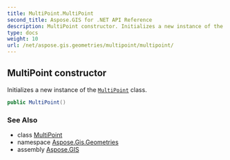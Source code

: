 ```yaml
---
title: MultiPoint.MultiPoint
second_title: Aspose.GIS for .NET API Reference
description: MultiPoint constructor. Initializes a new instance of the MultiPoint class.
type: docs
weight: 10
url: /net/aspose.gis.geometries/multipoint/multipoint/
---
```

## MultiPoint constructor

Initializes a new instance of the [`MultiPoint`](../) class.

```csharp
public MultiPoint()
```

### See Also

* class [MultiPoint](../)
* namespace [Aspose.Gis.Geometries](../../multipoint/)
* assembly [Aspose.GIS](../../../)


